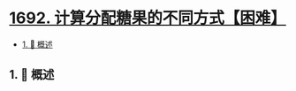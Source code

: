 # [1692. 计算分配糖果的不同方式【困难】](https://github.com/tnotesjs/TNotes.leetcode/tree/main/notes/1692.%20%E8%AE%A1%E7%AE%97%E5%88%86%E9%85%8D%E7%B3%96%E6%9E%9C%E7%9A%84%E4%B8%8D%E5%90%8C%E6%96%B9%E5%BC%8F%E3%80%90%E5%9B%B0%E9%9A%BE%E3%80%91)

<!-- region:toc -->

- [1. 📝 概述](#1--概述)

<!-- endregion:toc -->

## 1. 📝 概述
